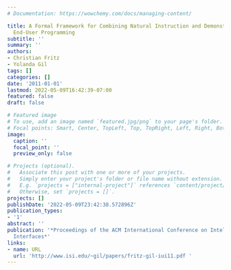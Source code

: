 ```yaml
---
# Documentation: https://wowchemy.com/docs/managing-content/

title: A Formal Framework for Combining Natural Instruction and Demonstration for
  End-User Programming
subtitle: ''
summary: ''
authors:
- Christian Fritz
- Yolanda Gil
tags: []
categories: []
date: '2011-01-01'
lastmod: 2022-05-09T16:42:39-07:00
featured: false
draft: false

# Featured image
# To use, add an image named `featured.jpg/png` to your page's folder.
# Focal points: Smart, Center, TopLeft, Top, TopRight, Left, Right, BottomLeft, Bottom, BottomRight.
image:
  caption: ''
  focal_point: ''
  preview_only: false

# Projects (optional).
#   Associate this post with one or more of your projects.
#   Simply enter your project's folder or file name without extension.
#   E.g. `projects = ["internal-project"]` references `content/project/deep-learning/index.md`.
#   Otherwise, set `projects = []`.
projects: []
publishDate: '2022-05-09T23:42:38.572896Z'
publication_types:
- '1'
abstract: ''
publication: '*Proceedings of the ACM International Conference on Intelligent User
  Interfaces*'
links:
- name: URL
  url: 'http://www.isi.edu/~gil/papers/fritz-gil-iui11.pdf '
---
```

